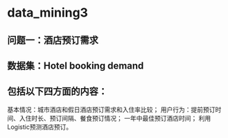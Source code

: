 # data_mining3
## 问题一：酒店预订需求
## 数据集：Hotel booking demand
## 包括以下四方面的内容：
基本情况：城市酒店和假日酒店预订需求和入住率比较；
用户行为：提前预订时间、入住时长、预订间隔、餐食预订情况；
一年中最佳预订酒店时间；
利用Logistic预测酒店预订。
